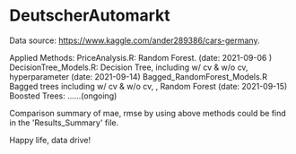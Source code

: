 # DeutscherAutomarkt

Data source: https://www.kaggle.com/ander289386/cars-germany.

Applied Methods: 
PriceAnalysis.R: Random Forest. (date: 2021-09-06 )
DecisionTree_Models.R: Decision Tree, including w/ cv & w/o cv, hyperparameter (date: 2021-09-14)
Bagged_RandomForest_Models.R Bagged trees including w/ cv & w/o cv, , Random Forest (date: 2021-09-15)
Boosted Trees: ......(ongoing) 

Comparison summary of mae, rmse by using above methods could be find in the 'Results_Summary' file.

Happy life, data drive!
